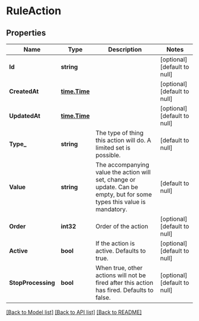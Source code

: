 # RuleAction

## Properties
Name | Type | Description | Notes
------------ | ------------- | ------------- | -------------
**Id** | **string** |  | [optional] [default to null]
**CreatedAt** | [**time.Time**](time.Time.md) |  | [optional] [default to null]
**UpdatedAt** | [**time.Time**](time.Time.md) |  | [optional] [default to null]
**Type_** | **string** | The type of thing this action will do. A limited set is possible. | [default to null]
**Value** | **string** | The accompanying value the action will set, change or update. Can be empty, but for some types this value is mandatory. | [default to null]
**Order** | **int32** | Order of the action | [optional] [default to null]
**Active** | **bool** | If the action is active. Defaults to true. | [optional] [default to null]
**StopProcessing** | **bool** | When true, other actions will not be fired after this action has fired. Defaults to false. | [optional] [default to null]

[[Back to Model list]](../README.md#documentation-for-models) [[Back to API list]](../README.md#documentation-for-api-endpoints) [[Back to README]](../README.md)


